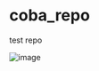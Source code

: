 # coba_repo
test repo

![image](https://user-images.githubusercontent.com/83453652/189375423-9d5463fe-d0bd-49b7-a0f4-db894c3df21a.png)

